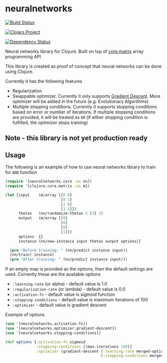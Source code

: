 # neuralnetworks

[![Build Status](https://travis-ci.org/ronaldsuwandi/neuralnetworks.svg?branch=master)](https://travis-ci.org/ronaldsuwandi/neuralnetworks)

[![Clojars Project](https://img.shields.io/clojars/v/ronaldsuwandi/neuralnetworks.svg)](https://clojars.org/ronaldsuwandi/neuralnetworks)

[![Dependency Status](https://www.versioneye.com/user/projects/57066022fcd19a004543fcfd/badge.svg?style=flat)](https://www.versioneye.com/user/projects/57066022fcd19a004543fcfd)

Neural networks library for Clojure. Built on top of [core.matrix](https://github.com/mikera/core.matrix) 
array programming API 

This library is created as proof of concept that neural networks can be done using Clojure.

Currently it has the following features

- Regularization
- Swappable optimizer. Currently it only supports [Gradient Descent](https://en.wikipedia.org/wiki/Gradient_descent).
  More optimizer will be added in the future (e.g. Evolutionary Algorithms)
- Multiple stopping conditions. Currently it supports stopping conditions based on error or number
  of iterations. If multiple stopping conditions are provided, it will be treated as `OR` (if either
  stopping condition is fulfilled, the optimizer stops training)

## Note - this library is not yet production ready

## Usage

The following is an example of how to use neural networks library to train for `AND` function

```clojure
(require '[neuralnetworks.core :as nn])
(require '[clojure.core.matrix :as m])

(let [input    (m/array [[0 0]
                         [0 1]
                         [1 0]
                         [1 1]])
      thetas   (nn/randomize-thetas 2 [3] 1)
      output   (m/array [[0]
                         [0]
                         [0]
                         [1]])
      options  {}
      instance (nn/new-instance input thetas output options)]

  (prn "Before training: " (nn/predict instance input))
  (nn/train! instance)
  (prn "After training: " (nn/predict instance input)))
```

If an empty map is provided as the options, then the default settings are used. Currently these are 
the available options

* `:learning-rate` (or alpha) - default value is 1.0
* `:regularization-rate` (or lambda) - default value is 0.0
* `:activation-fn` - default value is sigmoid function
* `:stopping-conditions` - default value is maximum iterations of 100
* `:optimizer` - default value is gradient descent

Example of options

```clojure
(use '[neuralnetworks.activation-fn])
(use '[neuralnetworks.optimizer.gradient-descent])
(use '[neuralnetworks.stopping-conditions])

(def options {:activation-fn sigmoid
              :stopping-conditions [(max-iterations 100)]
              :optimizer (gradient-descent (:learning-rate merged-options)
                                           (:stopping-conditions merged-options))})
```
